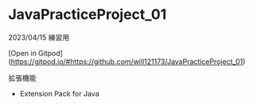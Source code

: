 # JavaPracticeProject_01
2023/04/15 練習用

[Open in Gitpod]
(https://gitpod.io/#https://github.com/will121173/JavaPracticeProject_01)


拡張機能
- Extension Pack for Java
